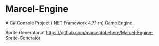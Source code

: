 # Marcel-Engine
A C# Console Project (.NET Framework 4.7.1 rn) Game Engine.


Sprite Generator at https://github.com/marceldobehere/Marcel-Engine-Sprite-Generator
